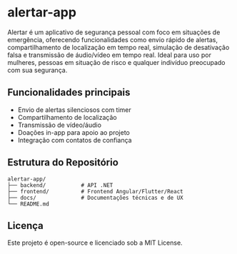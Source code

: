 # alertar-app

Alertar é um aplicativo de segurança pessoal com foco em situações de emergência, oferecendo funcionalidades como envio rápido de alertas, compartilhamento de localização em tempo real, simulação de desativação falsa e transmissão de áudio/vídeo em tempo real. Ideal para uso por mulheres, pessoas em situação de risco e qualquer indivíduo preocupado com sua segurança.

## Funcionalidades principais
- Envio de alertas silenciosos com timer
- Compartilhamento de localização
- Transmissão de vídeo/áudio
- Doações in-app para apoio ao projeto
- Integração com contatos de confiança

## Estrutura do Repositório
```
alertar-app/
├── backend/           # API .NET
├── frontend/          # Frontend Angular/Flutter/React
├── docs/              # Documentações técnicas e de UX
└── README.md
```

## Licença
Este projeto é open-source e licenciado sob a MIT License.
